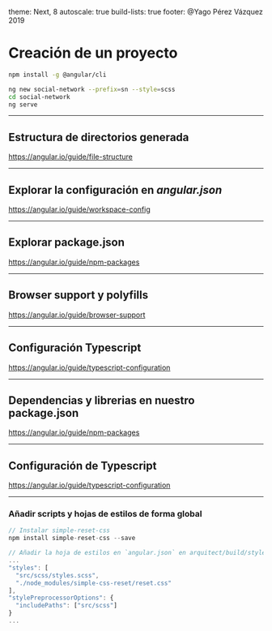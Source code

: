 theme: Next, 8
autoscale: true
build-lists: true
footer: @Yago Pérez Vázquez 2019

# Creación de un proyecto

```bash
npm install -g @angular/cli

ng new social-network --prefix=sn --style=scss
cd social-network
ng serve
```

---

## Estructura de directorios generada

https://angular.io/guide/file-structure

---

## Explorar la configuración en _angular.json_

https://angular.io/guide/workspace-config

---

## Explorar package.json

https://angular.io/guide/npm-packages

---

## Browser support y polyfills

https://angular.io/guide/browser-support

---

## Configuración Typescript

https://angular.io/guide/typescript-configuration

---

## Dependencias y librerias en nuestro package.json

https://angular.io/guide/npm-packages

---

## Configuración de Typescript

https://angular.io/guide/typescript-configuration

---

### Añadir scripts y hojas de estilos de forma global

```javascript
// Instalar simple-reset-css
npm install simple-reset-css --save

// Añadir la hoja de estilos en `angular.json` en arquitect/build/styles y configurar stylePreprocessorOptions scss
...
"styles": [
  "src/scss/styles.scss",
  "./node_modules/simple-css-reset/reset.css"
],
"stylePreprocessorOptions": {
  "includePaths": ["src/scss"]
}
...
```

